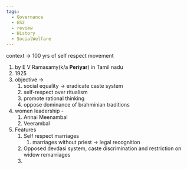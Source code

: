 ```yaml
---
tags:
  - Governance
  - GS2
  - review
  - History
  - SocialWelfare
---
```

context -> 100 yrs of self respect movement
1. by E V Ramasamy(k/a **Periyar**) in Tamil nadu
2. 1925
3. objective -> 
	1. social equality -> eradicate caste system
	2. self-respect over ritualism
	3. promote rational thinking
	4. oppose dominance of brahminian traditions
4. women leadership -
	1. Annai Meenambal
	2. Veerambal
5. Features
	1. Self respect marriages
		1. marriages without priest -> legal recognition
	2. Opposed devdasi system, caste discrimination and restriction on widow remarriages
	3. 